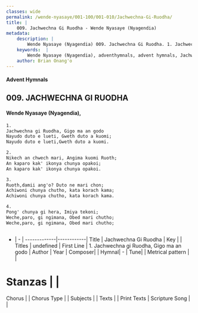```yaml
---
classes: wide
permalink: /wende-nyasaye/001-100/001-010/Jachwechna-Gi-Ruodha/
title: |
    009. Jachwechna Gi Ruodha - Wende Nyasaye (Nyagendia)
metadata:
    description: |
        Wende Nyasaye (Nyagendia) 009. Jachwechna Gi Ruodha. 1. Jachwechna gi Ruodha, Gigo ma an godo Nayudo duto e lueti, Gweth duto a kuomi; Nayudo duto e lueti,Gweth duto a kuomi.  2. Nikech an chwech mari, Angima kuomi Ruoth; An kaparo kak' ikonya chunya opakoi; An kaparo kak' ikonya chunya opakoi.  3. Ruoth,damii ang'o? Duto ne mari chon; Achiwoni chunya chutho, kata korach kama; Achiwoni chunya chutho, kata korach kama.  4. Pong' chunya gi hera, Imiya tekoni; Weche,paro, gi ngimana, Obed mari chutho; Weche,paro, gi ngimana, Obed mari chutho;   
    keywords:  |
        Wende Nyasaye (Nyagendia), adventhymnals, advent hymnals, Jachwechna Gi Ruodha, 1. Jachwechna gi Ruodha, Gigo ma an godo. 
    author: Brian Onang'o
---
```


#### Advent Hymnals
## 009. JACHWECHNA GI RUODHA
####  Wende Nyasaye (Nyagendia),

```txt
1.
Jachwechna gi Ruodha, Gigo ma an godo
Nayudo duto e lueti, Gweth duto a kuomi;
Nayudo duto e lueti,Gweth duto a kuomi.

2.
Nikech an chwech mari, Angima kuomi Ruoth;
An kaparo kak' ikonya chunya opakoi;
An kaparo kak' ikonya chunya opakoi.

3.
Ruoth,damii ang'o? Duto ne mari chon;
Achiwoni chunya chutho, kata korach kama;
Achiwoni chunya chutho, kata korach kama.

4.
Pong' chunya gi hera, Imiya tekoni;
Weche,paro, gi ngimana, Obed mari chutho;
Weche,paro, gi ngimana, Obed mari chutho;



```

- |   -  |
-------------|------------|
Title | Jachwechna Gi Ruodha |
Key |  |
Titles | undefined |
First Line | 1. Jachwechna gi Ruodha, Gigo ma an godo |
Author | 
Year | 
Composer| |
Hymnal|  - |
Tune|  |
Metrical pattern | |
# Stanzas |  |
Chorus |  |
Chorus Type |  |
Subjects | |
Texts |  |
Print Texts | 
Scripture Song |  |
    
